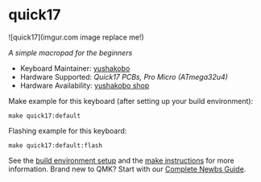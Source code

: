# quick17

![quick17](imgur.com image replace me!)

*A simple macropad for the beginners*

* Keyboard Maintainer: [yushakobo](https://github.com/yushakobo)
* Hardware Supported: *Quick17 PCBs, Pro Micro (ATmega32u4)*
* Hardware Availability: [yushakobo shop](https://shop.yushakobo.jp/products/quick17)

Make example for this keyboard (after setting up your build environment):

    make quick17:default

Flashing example for this keyboard:

    make quick17:default:flash

See the [build environment setup](https://docs.qmk.fm/#/getting_started_build_tools) and the [make instructions](https://docs.qmk.fm/#/getting_started_make_guide) for more information. Brand new to QMK? Start with our [Complete Newbs Guide](https://docs.qmk.fm/#/newbs).
